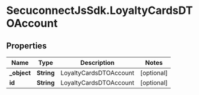 # SecuconnectJsSdk.LoyaltyCardsDTOAccount

## Properties
Name | Type | Description | Notes
------------ | ------------- | ------------- | -------------
**_object** | **String** | LoyaltyCardsDTOAccount | [optional] 
**id** | **String** | LoyaltyCardsDTOAccount | [optional] 



